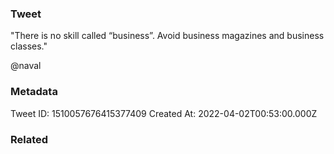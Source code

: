 ### Tweet
"There is no skill called “business”. Avoid business magazines and business classes." 

@naval

### Metadata
Tweet ID: 1510057676415377409
Created At: 2022-04-02T00:53:00.000Z

### Related

